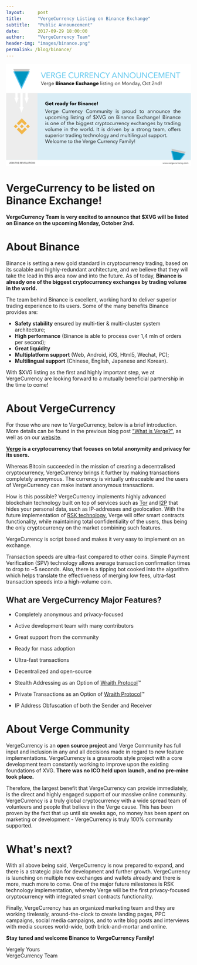 ```yaml
---
layout:     post
title:      "VergeCurrency Listing on Binance Exchange"
subtitle:   "Public Announcement"
date:       2017-09-29 18:00:00
author:     "VergeCurrency Team"
header-img: "images/binance.png"
permalink: /blog/binance/
---
```


![binance infocard](/images/binance.jpeg)

VergeCurrency to be listed on Binance Exchange!
============

**VergeCurrency Team is very excited to announce that $XVG will be listed on Binance
on the upcoming Monday, October 2nd.**

About Binance
=================

Binance is setting a new gold standard in cryptocurrency trading, based on its
scalable and highly-redundant architecture, and we believe that they will take
the lead in this area now and into the future. As of today, **Binance is already
one of the biggest cryptocurrency exchanges by trading volume in the world.**

The team behind Binance is excellent, working hard to deliver superior trading
experience to its users. Some of the many benefits Binance provides are:

- **Safety stability** ensured by multi-tier & multi-cluster system architecture;
- **High performance** (Binance is able to process over 1,4 mln of orders per second);
- **Great liquidity**
- **Multiplatform support** (Web, Android, iOS, Html5, Wechat, PC);
- **Multilingual support** (Chinese, English, Japanese and Korean).

With $XVG listing as the first and highly important step, we at VergeCurrency are
looking forward to a mutually beneficial partnership in the time to come!

About VergeCurrency
================

For those who are new to VergeCurrency, below is a brief introduction. More details
can be found in the previous blog post ["What is Verge?"](https://vergecurrency.com/blog/whatisverge/),
as well as on our [website](https://vergecurrency.com).

**[Verge](https://www.youtube.com/watch?v=i0_Qi74ABFg) is a cryptocurrency that
focuses on total anonymity and privacy for its users.**

Whereas Bitcoin succeeded in the mission of creating a decentralised cryptocurrency, VergeCurrency
brings it further by making transactions completely anonymous. The currency is virtually untraceable and the users of VergeCurrency can make instant anonymous transactions.

How is this possible? VergeCurrency implements highly advanced blockchain technology built on top of services such as [Tor](https://en.wikipedia.org/wiki/Tor_(anonymity_network)) and [I2P](https://en.wikipedia.org/wiki/I2P) that hides your personal data, such as IP-addresses and geolocation. With the future implementation of [RSK technology](http://www.rsk.co), Verge will offer smart contracts functionality, while maintaining total confidentiality of the users, thus being the only cryptocurrency on the market combining such features.

VergeCurrency is script based and makes it very easy to implement on an exchange.

Transaction speeds are ultra-fast compared to other coins. Simple Payment Verification (SPV) technology allows average transaction confirmation times to drop to ~5 seconds. Also, there is a tipping bot cooked into the algorithm which helps translate the effectiveness of merging low fees, ultra-fast transaction speeds into a high-volume coin.

What are VergeCurrency Major Features?
-----------------

- Completely anonymous and privacy-focused

- Active development team with many contributors

- Great support from the community

- Ready for mass adoption

- Ultra-fast transactions

- Decentralized and open-source

- Stealth Addressing as an Option of [Wraith Protocol](https://www.youtube.com/watch?v=Yj8AskTpra0)™

- Private Transactions as an Option of [Wraith Protocol](https://www.youtube.com/watch?v=Yj8AskTpra0)™

- IP Address Obfuscation of both the Sender and Receiver


About Verge Community
==========

VergeCurrency is an **open source project** and Verge Community has full input
and inclusion in any and all decisions made in regard to new feature implementations.
VergeCurrency is a grassroots style project with a core development team constantly
working to improve upon the existing foundations of XVG.
**There was no ICO held upon launch, and no pre-mine took place.**

Therefore, the largest benefit that VergeCurrency can provide immediately, is the direct
and highly engaged support of our massive online community. VergeCurrency is a truly
global cryptocurrency with a wide spread team of volunteers and people that believe
in the Verge cause. This has been proven by the fact that up until six weeks ago,
no money has been spent on marketing or development - VergeCurrency is truly 100%
community supported.

What's next?
=================
With all above being said, VergeCurrency is now prepared to expand, and there is
a strategic plan for development and further growth. VergeCurrency is launching on multiple
new exchanges and wallets already and there is more, much more to come. One of the major future milestones is RSK technology implementation, whereby Verge will be the first privacy-focused cryptocurrency with integrated smart contracts functionality.

Finally, VergeCurrency has an organized marketing team and they are working tirelessly,
around-the-clock to create landing pages, PPC campaigns, social media campaigns,
and to write blog posts and interviews with media sources world-wide,
both brick-and-mortar and online.

**Stay tuned and welcome Binance to VergeCurrency Family!**

Vergely Yours  
VergeCurrency Team
